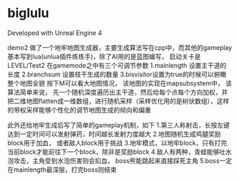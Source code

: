# biglulu

Developed with Unreal Engine 4

demo2 做了一个地牢地图生成器，主要生成算法写在cpp中，而其他的gameplay基本写到lua(unlua插件练练手)，除了AI用的是蓝图编写，
启动关卡是LEVEL/Test2
在gamemode之中有三个可调节参数 1.mainlength 设置主干道的长度 2.branchsum 设置枝干生成的数量 3.bisvisitor设置为true的时候可以俯瞰整个地图全貌
按下M可以看大地图情况，
该地图的实现在mapsubsystem中， 该算法简单来说， 先一个随机深度遍历出主干道，然后给每个点每个方向加权，并把二维地图flatten成一维数组，进行随机采样（采样优化用的是树状数组），这样的带权采样能够个性化的调节地图生成的倾向和偏重

此外还给地牢生成后写了简单的gameplay机制，如下
1.第三人称射击，长按左键达到一定时间可以发射弹药，时间越长发射力度越大
2.地图随机生成鸡腿奖励block用于加血， 或者敌人block用于挑战
3.地牢模式，以地牢block，只有打完当前block才能前往下一个block，除非是奖励block
4.敌人有两种，青蛙能够吐水泡攻击，主角受到水泡伤害则会扣血， boss熊能跳起来直接踩死主角
5.boss一定在mainlength最深层，打完boss则结束
